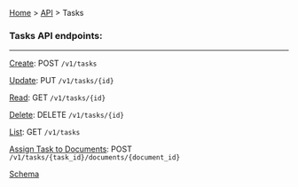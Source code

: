 [Home](../../readme.md) > [API](api.md) > Tasks

### Tasks API endpoints:

----

[Create](#): POST `/v1/tasks`

[Update](#): PUT `/v1/tasks/{id}`

[Read](#): GET  `/v1/tasks/{id}`

[Delete](#): DELETE  `/v1/tasks/{id}`

[List](#): GET  `/v1/tasks`

[Assign Task to Documents](#): POST  `/v1/tasks/{task_id}/documents/{document_id}`

[Schema](../schemas/tasks.md)
